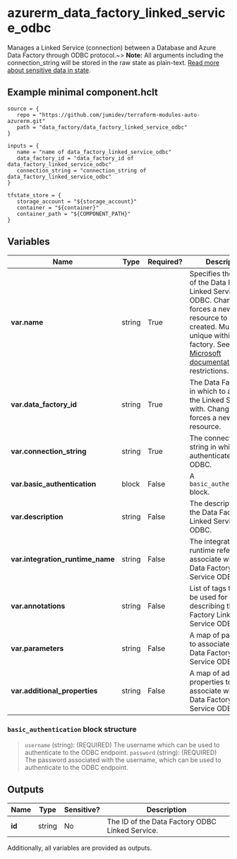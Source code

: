 # azurerm_data_factory_linked_service_odbc

Manages a Linked Service (connection) between a Database and Azure Data Factory through ODBC protocol.~> **Note:** All arguments including the connection_string will be stored in the raw state as plain-text. [Read more about sensitive data in state](/docs/state/sensitive-data.html).

## Example minimal component.hclt

```hcl
source = {
   repo = "https://github.com/jumidev/terraform-modules-auto-azurerm.git" 
   path = "data_factory/data_factory_linked_service_odbc" 
}

inputs = {
   name = "name of data_factory_linked_service_odbc" 
   data_factory_id = "data_factory_id of data_factory_linked_service_odbc" 
   connection_string = "connection_string of data_factory_linked_service_odbc" 
}

tfstate_store = {
   storage_account = "${storage_account}" 
   container = "${container}" 
   container_path = "${COMPONENT_PATH}" 
}

```

## Variables

| Name | Type | Required? |  Description |
| ---- | ---- | --------- |  ----------- |
| **var.name** | string | True | Specifies the name of the Data Factory Linked Service ODBC. Changing this forces a new resource to be created. Must be unique within a data factory. See the [Microsoft documentation](https://docs.microsoft.com/azure/data-factory/naming-rules) for all restrictions. | 
| **var.data_factory_id** | string | True | The Data Factory ID in which to associate the Linked Service with. Changing this forces a new resource. | 
| **var.connection_string** | string | True | The connection string in which to authenticate with ODBC. | 
| **var.basic_authentication** | block | False | A `basic_authentication` block. | 
| **var.description** | string | False | The description for the Data Factory Linked Service ODBC. | 
| **var.integration_runtime_name** | string | False | The integration runtime reference to associate with the Data Factory Linked Service ODBC. | 
| **var.annotations** | string | False | List of tags that can be used for describing the Data Factory Linked Service ODBC. | 
| **var.parameters** | string | False | A map of parameters to associate with the Data Factory Linked Service ODBC. | 
| **var.additional_properties** | string | False | A map of additional properties to associate with the Data Factory Linked Service ODBC. | 

### `basic_authentication` block structure

>`username` (string): (REQUIRED) The username which can be used to authenticate to the ODBC endpoint.
>`password` (string): (REQUIRED) The password associated with the username, which can be used to authenticate to the ODBC endpoint.



## Outputs

| Name | Type | Sensitive? | Description |
| ---- | ---- | --------- | --------- |
| **id** | string | No  | The ID of the Data Factory ODBC Linked Service. | 

Additionally, all variables are provided as outputs.
